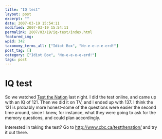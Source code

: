 ```yaml
---
title: "IQ test"
layout: post
excerpt: ""
date: 2007-03-19 15:54:11
modified: 2007-03-19 15:54:11
permalink: 2007/03/19/iq-test/index.html
featured_img: 
wpid: 342
taxonomy_terms_all: ["Idiot Box", "Ne-e-e-e-e-erd!"]
post_tag: []
category: ["Idiot Box", "Ne-e-e-e-e-erd!"]
tags: post
---
```


# IQ test

So we watched [Test the Nation](http://www.cbc.ca/testthenation/) last night. I did the test online, and came up with an IQ of 121. Then we did it on TV, and I ended up with 137. I think the 121 is probably more honest–some of the questions were easier the second time around, since I knew, for instance, what they were going to ask for the memory questions, and could plan accordingly.

Interested in taking the test? Go to <http://www.cbc.ca/testthenation/> and try it out there.